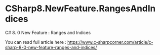 # CSharp8.NewFeature.RangesAndIndices
C# 8. 0 New Feature : Ranges and Indices

You can read full article here : https://www.c-sharpcorner.com/article/c-sharp-8-0-new-feature-ranges-and-indices/

